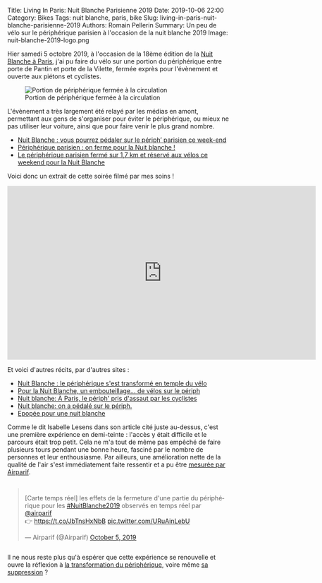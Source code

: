 Title: Living In Paris: Nuit Blanche Parisienne 2019
Date: 2019-10-06 22:00
Category: Bikes
Tags: nuit blanche, paris, bike
Slug: living-in-paris-nuit-blanche-parisienne-2019
Authors: Romain Pellerin
Summary: Un peu de vélo sur le périphérique parisien à l'occasion de la nuit blanche 2019
Image: nuit-blanche-2019-logo.png

Hier samedi 5 octobre 2019, à l'occasion de la 18ème édition de la [Nuit Blanche à Paris](https://quefaire.paris.fr/nuitblanche), j'ai pu faire du vélo sur une portion du périphérique entre porte de Pantin et porte de la Vilette, fermée exprès pour l'évènement et ouverte aux piétons et cyclistes.

<figure class="center">
<img src="{static}/images/nuit-blanche-2019.jpg" alt="Portion de périphérique fermée à la circulation" />
<figcaption>Portion de périphérique fermée à la circulation</figcaption>
</figure>

L'évènement a très largement été relayé par les médias en amont, permettant aux gens de s'organiser pour éviter le périphérique, ou mieux ne pas utiliser leur voiture, ainsi que pour faire venir le plus grand nombre.

- [Nuit Blanche : vous pourrez pédaler sur le périph’ parisien ce week-end](http://www.leparisien.fr/culture-loisirs/sortir-region-parisienne/nuit-blanche-vous-pourrez-pedaler-sur-le-periph-parisien-ce-week-end-30-09-2019-8163324.php)
- [Périphérique parisien : on ferme pour la Nuit blanche !](http://www.leparisien.fr/paris-75/paris-75020/peripherique-parisien-on-ferme-pour-la-nuit-blanche-05-10-2019-8166768.php)
- [Le périphérique parisien fermé sur 1,7 km et réservé aux vélos ce weekend pour la Nuit Blanche](https://france3-regions.francetvinfo.fr/paris-ile-de-france/paris/peripherique-parisien-ferme-17-km-reserve-aux-velos-ce-weekend-nuit-blanche-1730261.html)

Voici donc un extrait de cette soirée filmé par mes soins !

<iframe width="700" height="394" src="https://www.youtube-nocookie.com/embed/y0Xw1uvCHg8?rel=0" frameborder="0" allowfullscreen></iframe>

Et voici d'autres récits, par d'autres sites :

- [Nuit Blanche : le périphérique s'est transformé en temple du vélo](http://www.leparisien.fr/video/nuit-blanche-le-peripherique-s-est-transforme-en-temple-du-velo-06-10-2019-8167215.php)
- [Pour la Nuit Blanche, un embouteillage… de vélos sur le périph](http://www.leparisien.fr/paris-75/pour-la-nuit-blanche-un-embouteillage-de-velos-sur-le-periph-05-10-2019-8166966.php)
- [Nuit blanche: À Paris, le périph' pris d'assaut par les cyclistes](https://www.huffingtonpost.fr/entry/nuit-blanche-paris-velo-periph_fr_5d999b40e4b0fc935edb6102)
- [Nuit blanche: on a pédalé sur le périph.](https://www.lemonde.fr/blog/transports/2019/10/06/nuit-blanche-on-a-pedale-sur-le-periph/)
- [Epopée pour une nuit blanche](https://www.isabelleetlevelo.fr/2019/10/06/peripherique-nuit-blanche-velodrome-velos-2019/)

Comme le dit Isabelle Lesens dans son article cité juste au-dessus, c'est une première expérience en demi-teinte : l'accès y était difficile et le parcours était trop petit. Cela ne m'a tout de même pas empêché de faire plusieurs tours pendant une bonne heure, fasciné par le nombre de personnes et leur enthousiasme. Par ailleurs, une amélioration nette de la qualité de l'air s'est immédiatement faite ressentir et a pu être [mesurée par Airparif](https://twitter.com/Airparif/status/1180469790118428672).

<div style="display:flex;justify-content:center">
    <blockquote class="twitter-tweet"><p lang="fr" dir="ltr">[Carte temps réel] les effets de la fermeture d&#39;une partie du périphérique pour les <a href="https://twitter.com/hashtag/NuitBlanche2019?src=hash&amp;ref_src=twsrc%5Etfw">#NuitBlanche2019</a> observés en temps réel par <a href="https://twitter.com/Airparif?ref_src=twsrc%5Etfw">@airparif</a> <br>👉 <a href="https://t.co/JbTnsHxNbB">https://t.co/JbTnsHxNbB</a> <a href="https://t.co/URuAinLebU">pic.twitter.com/URuAinLebU</a></p>&mdash; Airparif (@Airparif) <a href="https://twitter.com/Airparif/status/1180469790118428672?ref_src=twsrc%5Etfw">October 5, 2019</a></blockquote> <script async src="https://platform.twitter.com/widgets.js" charset="utf-8"></script> 
</div>

Il ne nous reste plus qu'à espérer que cette expérience se renouvelle et ouvre la réflexion à [la transformation du périphérique](http://www.leparisien.fr/info-paris-ile-de-france-oise/transports/paris-velos-bus-covoiturage-le-peripherique-roule-vers-le-futur-04-10-2019-8165862.php), voire même [sa suppression](http://www.leparisien.fr/paris-75/paris-voici-ce-qu-imagine-gaspard-gantzer-pour-remplacer-le-peripherique-23-05-2019-8078337.php) ?
